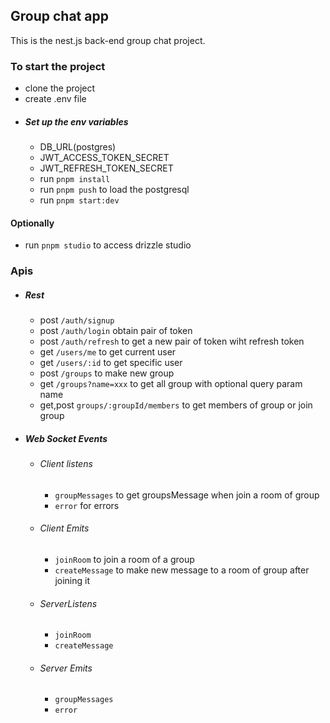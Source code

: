 ## Group chat app 

This is the nest.js back-end group chat project.

### To start the project
- clone the project
- create .env file
 - ##### Set up the env variables
   - DB_URL(postgres)
   - JWT_ACCESS_TOKEN_SECRET
   - JWT_REFRESH_TOKEN_SECRET
   - run `pnpm install`
   - run `pnpm push` to load the postgresql
   - run `pnpm start:dev`

#### Optionally
- run `pnpm studio` to access drizzle studio

### Apis
  - ##### Rest
    - post `/auth/signup`
    - post `/auth/login` obtain pair of token
    - post `/auth/refresh` to get a new pair of token wiht refresh token
    - get `/users/me` to get current user
    - get `/users/:id` to get specific user
    - post `/groups` to make new group
    - get `/groups?name=xxx` to get all group with optional query param name
    - get,post `groups/:groupId/members` to get members of group or join group
  - ##### Web Socket Events
    - ###### Client listens
      - `groupMessages` to get groupsMessage when join a room of group
      - `error` for errors
    - ###### Client Emits
      - `joinRoom` to join a room of a group
      - `createMessage` to make new message to a room of group after joining it 
    - ###### ServerListens
      - `joinRoom`
      - `createMessage`
    - ###### Server Emits
      - `groupMessages`
      - `error`
 